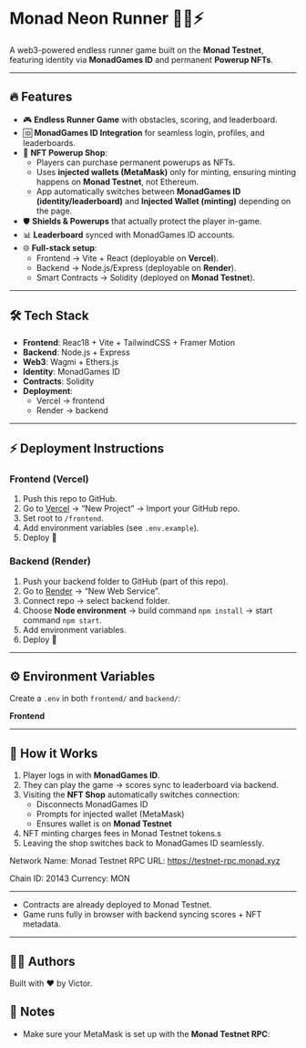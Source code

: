 # Monad Neon Runner 🏃‍♂️⚡

A web3-powered endless runner game built on the **Monad Testnet**, featuring identity via **MonadGames ID** and permanent **Powerup NFTs**.

---

## 🔥 Features

- 🎮 **Endless Runner Game** with obstacles, scoring, and leaderboard.
- 🆔 **MonadGames ID Integration** for seamless login, profiles, and leaderboards.
- 🛒 **NFT Powerup Shop**:
  - Players can purchase permanent powerups as NFTs.
  - Uses **injected wallets (MetaMask)** only for minting, ensuring minting happens on **Monad Testnet**, not Ethereum.
  - App automatically switches between **MonadGames ID (identity/leaderboard)** and **Injected Wallet (minting)** depending on the page.
- 🛡️ **Shields & Powerups** that actually protect the player in-game.
- 📊 **Leaderboard** synced with MonadGames ID accounts.
- 🌐 **Full-stack setup**:
  - Frontend → Vite + React (deployable on **Vercel**).
  - Backend → Node.js/Express (deployable on **Render**).
  - Smart Contracts → Solidity (deployed on **Monad Testnet**).

---

## 🛠️ Tech Stack

- **Frontend**: Reac18 + Vite + TailwindCSS + Framer Motion  
- **Backend**: Node.js + Express  
- **Web3**: Wagmi + Ethers.js  
- **Identity**: MonadGames ID  
- **Contracts**: Solidity  
- **Deployment**:  
  - Vercel → frontend  
  - Render → backend  

---

## ⚡ Deployment Instructions

### Frontend (Vercel)
1. Push this repo to GitHub.
2. Go to [Vercel](https://vercel.com) → “New Project” → Import your GitHub repo.
3. Set root to `/frontend`.
4. Add environment variables (see `.env.example`).
5. Deploy 🚀

### Backend (Render)
1. Push your backend folder to GitHub (part of this repo).
2. Go to [Render](https://render.com) → “New Web Service”.
3. Connect repo → select backend folder.
4. Choose **Node environment** → build command `npm install` → start command `npm start`.
5. Add environment variables.
6. Deploy 🚀

---

## ⚙️ Environment Variables

Create a `.env` in both `frontend/` and `backend/`:

**Frontend**


---

## 🚀 How it Works

1. Player logs in with **MonadGames ID**.  
2. They can play the game → scores sync to leaderboard via backend.  
3. Visiting the **NFT Shop** automatically switches connection:
   - Disconnects MonadGames ID
   - Prompts for injected wallet (MetaMask)
   - Ensures wallet is on **Monad Testnet**
4. NFT minting charges fees in Monad Testnet tokens.s  
5. Leaving the shop switches back to MonadGames ID seamlessly.  


Network Name: Monad Testnet
RPC URL: https://testnet-rpc.monad.xyz

Chain ID: 20143
Currency: MON

---

- Contracts are already deployed to Monad Testnet.  
- Game runs fully in browser with backend syncing scores + NFT metadata.

---

## 👨‍💻 Authors

Built with ❤️ by Victor.


## 📌 Notes

- Make sure your MetaMask is set up with the **Monad Testnet RPC**:
